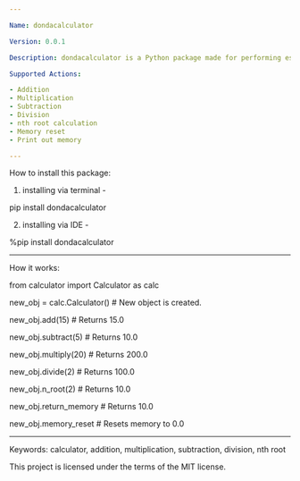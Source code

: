 ```yaml
---

Name: dondacalculator

Version: 0.0.1

Description: dondacalculator is a Python package made for performing essential math calculations for everyday use.

Supported Actions:

- Addition
- Multiplication
- Subtraction
- Division
- nth root calculation
- Memory reset
- Print out memory

---
```

How to install this package:
1. installing via terminal -

pip install dondacalculator

2. installing via IDE -

%pip install dondacalculator

---
How it works:

from calculator import Calculator as calc

new_obj = calc.Calculator()  # New object is created.

new_obj.add(15) # Returns 15.0

new_obj.subtract(5) # Returns 10.0

new_obj.multiply(20) # Returns 200.0

new_obj.divide(2) # Returns 100.0

new_obj.n_root(2) # Returns 10.0

new_obj.return_memory # Returns 10.0

new_obj.memory_reset # Resets memory to 0.0

---

Keywords: calculator, addition, multiplication, subtraction, division, nth root

This project is licensed under the terms of the MIT license.